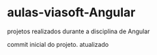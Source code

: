 # aulas-viasoft-Angular
 projetos realizados durante a disciplina de Angular


  commit inicial do projeto.
  atualizado
